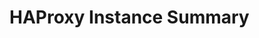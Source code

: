 
# HAProxy Instance Summary

<!-- holding page for screenshot and descriptions -->

<!--
![!image](../../_images/PMM_HAProxy_Instance_Summary.jpg)
-->
